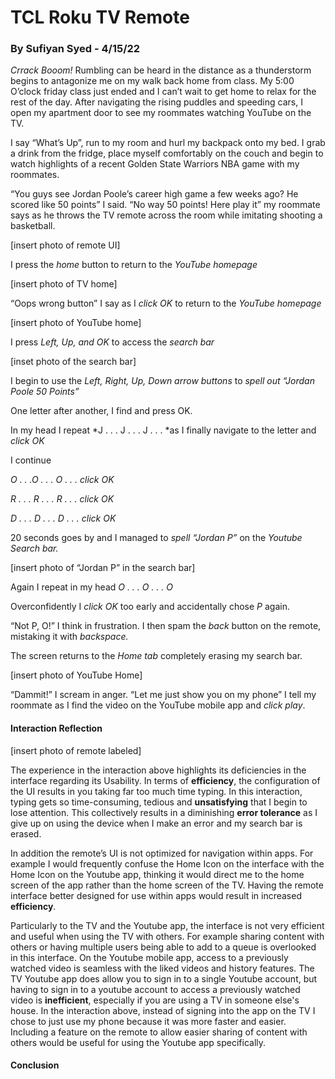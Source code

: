 # TCL Roku TV Remote 
### By Sufiyan Syed - 4/15/22

*Crrack Booom!* Rumbling can be heard in the distance as a thunderstorm begins to antagonize me on my walk back home from class. My 5:00 O’clock friday class just ended and I can’t wait to get home to relax for the rest of the day. After navigating the rising puddles and speeding cars, I open my apartment door to see my roommates watching YouTube on the TV. 

I say “What’s Up”, run to my room and hurl my backpack onto my bed. I grab a drink from the fridge, place myself comfortably on the couch and begin to watch highlights of a recent Golden State Warriors NBA game with my roommates.

“You guys see Jordan Poole’s career high game a few weeks ago? He scored like 50 points” I said. “No way 50 points! Here play it” my roommate says as he throws the TV remote across the room while imitating shooting a basketball. 

[insert photo of remote UI] 

I press the *home* button to return to the *YouTube homepage* 

[insert photo of TV home] 

“Oops wrong button” I say as I *click OK* to return to the *YouTube homepage*

[insert photo of YouTube home] 

I press *Left, Up, and OK* to access the *search bar*

[inset photo of the search bar] 

I begin to use the *Left, Right, Up, Down arrow buttons* to *spell out “Jordan Poole 50 Points”*

One letter after another, I find and press OK. 

In my head I repeat *J . . . J . . . J . . . *as I finally navigate to the letter and *click OK*

I continue 

*O . . .O . . . O . . . click OK* 

*R . . . R . . . R . . . click OK*

*D . . . D . . . D . . . click OK*

20 seconds goes by and I managed to *spell “Jordan P”* on the *Youtube Search bar.*

[insert photo of “Jordan P” in the search bar] 

Again I repeat in my head *O . . . O . . . O*

Overconfidently I *click OK* too early and accidentally chose *P* again. 

“Not P, O!” I think in frustration. I then spam the *back* button on the remote, mistaking it with *backspace.* 

The screen returns to the *Home tab* completely erasing my search bar.

[insert photo of YouTube Home] 

“Dammit!” I scream in anger. “Let me just show you on my phone” I tell my roommate as I find the video on the YouTube mobile app and *click play*.

#### Interaction Reflection 

[insert photo of remote labeled] 

The experience in the interaction above highlights its deficiencies in the interface regarding its Usability. In terms of **efficiency**, the configuration of the UI results in you taking far too much time typing. In this interaction, typing gets so time-consuming, tedious and **unsatisfying** that I begin to lose attention. This collectively results in a diminishing **error tolerance** as I give up on using the device when I make an error and my search bar is erased. 

In addition the remote’s UI is not optimized for navigation within apps. For example I would frequently confuse the Home Icon on the interface with the Home Icon on the Youtube app, thinking it would direct me to the home screen of the app rather than the home screen of the TV. Having the remote interface better designed for use within apps would result in increased **efficiency**. 

Particularly to the TV and the Youtube app, the interface is not very efficient and useful when using the TV with others. For example sharing content with others or having multiple users being able to add to a queue is overlooked in this interface. On the Youtube mobile app, access to a previously watched video is seamless with the liked videos and history features. The TV Youtube app does allow you to sign in to a single Youtube account, but having to sign in to a youtube account to access a previously watched video is **inefficient**, especially if you are using a TV in someone else's house. In the interaction above, instead of signing into the app on the TV I chose to just use my phone because it was more faster and easier. Including a feature on the remote to allow easier sharing of content with others would be useful for using the Youtube app specifically. 

#### Conclusion 



